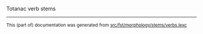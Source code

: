 
Totanac verb stems                           

* * *

<small>This (part of) documentation was generated from [src/fst/morphology/stems/verbs.lexc](https://github.com/giellalt/lang-tku/blob/main/src/fst/morphology/stems/verbs.lexc)</small>
